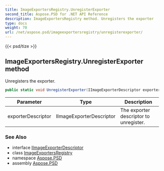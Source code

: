 ```yaml
---
title: ImageExportersRegistry.UnregisterExporter
second_title: Aspose.PSD for .NET API Reference
description: ImageExportersRegistry method. Unregisters the exporter
type: docs
weight: 70
url: /net/aspose.psd/imageexportersregistry/unregisterexporter/
---
```

{{< psd/tize >}}
## ImageExportersRegistry.UnregisterExporter method

Unregisters the exporter.

```csharp
public static void UnregisterExporter(IImageExporterDescriptor exporterDescriptor)
```

| Parameter | Type | Description |
| --- | --- | --- |
| exporterDescriptor | IImageExporterDescriptor | The exporter descriptor to unregister. |

### See Also

* interface [IImageExporterDescriptor](../../iimageexporterdescriptor/)
* class [ImageExportersRegistry](../)
* namespace [Aspose.PSD](../../imageexportersregistry/)
* assembly [Aspose.PSD](../../../)


